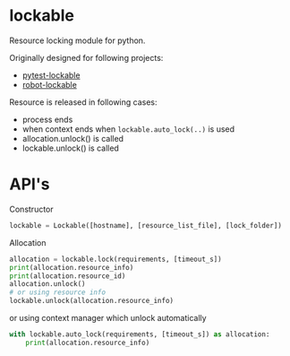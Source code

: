 # lockable

Resource locking module for python.

Originally designed for following projects:
* [pytest-lockable](https://github.com/jupe/pytest-lockable)
* [robot-lockable](https://github.com/jupe/robot-lockable)

Resource is released in following cases:
* process ends
* when context ends when `lockable.auto_lock(..)` is used
* allocation.unlock() is called
* lockable.unlock(<resource>) is called

# API's


Constructor
```python
lockable = Lockable([hostname], [resource_list_file], [lock_folder])
```

Allocation
```python
allocation = lockable.lock(requirements, [timeout_s])
print(allocation.resource_info)
print(allocation.resource_id)
allocation.unlock()
# or using resource info
lockable.unlock(allocation.resource_info)
```

or using context manager which unlock automatically
```python
with lockable.auto_lock(requirements, [timeout_s]) as allocation:
    print(allocation.resource_info)
```

